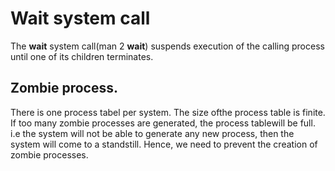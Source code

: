 # Wait system call

The **wait** system call(man 2 **wait**) suspends execution of the calling process until one of its children terminates.

## Zombie process.

There is one process tabel per system. The size ofthe process table is finite. If too many zombie processes are generated, the process tablewill be full. i.e the system will not be able to generate any new process, then the system will come to a standstill. Hence, we need to prevent the creation of zombie processes.
